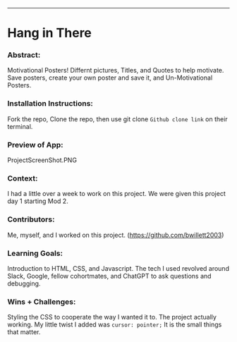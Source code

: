 ______________________________________________________  

# Hang in There  

### Abstract:
Motivational Posters! Differnt pictures, Titles, and Quotes to help motivate. Save posters, create your own poster and save it, and Un-Motivational Posters.

### Installation Instructions:
Fork the repo, Clone the repo, then use git clone `Github clone link` on their terminal.

### Preview of App:
ProjectScreenShot.PNG

### Context:
I had a little over a week to work on this project. We were given this project day 1 starting Mod 2.

### Contributors:
Me, myself, and I worked on this project. (https://github.com/bwillett2003)

### Learning Goals:
Introduction to HTML, CSS, and Javascript. The tech I used revolved around Slack, Google, fellow cohortmates, and ChatGPT to ask questions and debugging.

### Wins + Challenges:
Styling the CSS to cooperate the way I wanted it to. The project actually working. My little twist I added was `cursor: pointer;` It is the small things that matter.

